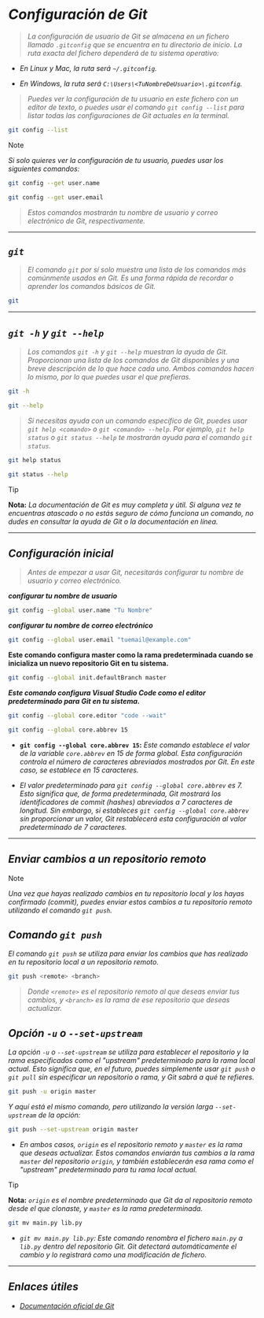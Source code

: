 <!-- Autor: Daniel Benjamin Perez Morales -->
<!-- GitHub: https://github.com/DanielBenjaminPerezMoralesDev13 -->
<!-- Gitlab: https://gitlab.com/DanielBenjaminPerezMoralesDev13 -->
<!-- Correo electrónico: danielperezdev@proton.me -->

# ***Configuración de Git***

> *La configuración de usuario de Git se almacena en un fichero llamado `.gitconfig` que se encuentra en tu directorio de inicio. La ruta exacta del fichero dependerá de tu sistema operativo:*

- *En Linux y Mac, la ruta será `~/.gitconfig`.*

- *En Windows, la ruta será `C:\Users\<TuNombreDeUsuario>\.gitconfig`.*

> *Puedes ver la configuración de tu usuario en este fichero con un editor de texto, o puedes usar el comando `git config --list` para listar todas las configuraciones de Git actuales en la terminal.*

```bash
git config --list
```

> [!NOTE]
> *Si solo quieres ver la configuración de tu usuario, puedes usar los siguientes comandos:*

```bash
git config --get user.name
```

```bash
git config --get user.email
```

> *Estos comandos mostrarán tu nombre de usuario y correo electrónico de Git, respectivamente.*

---

## ***`git`***

> *El comando `git` por sí solo muestra una lista de los comandos más comúnmente usados en Git. Es una forma rápida de recordar o aprender los comandos básicos de Git.*

```bash
git
```

---

## ***`git -h` y `git --help`***

> *Los comandos `git -h` y `git --help` muestran la ayuda de Git. Proporcionan una lista de los comandos de Git disponibles y una breve descripción de lo que hace cada uno. Ambos comandos hacen lo mismo, por lo que puedes usar el que prefieras.*

```bash
git -h
```

```bash
git --help
```

> *Si necesitas ayuda con un comando específico de Git, puedes usar `git help <comando>` o `git <comando> --help`. Por ejemplo, `git help status` o `git status --help` te mostrarán ayuda para el comando `git status`.*

```bash
git help status
```

```bash
git status --help
```

> [!TIP]
> **Nota:** *La documentación de Git es muy completa y útil. Si alguna vez te encuentras atascado o no estás seguro de cómo funciona un comando, no dudes en consultar la ayuda de Git o la documentación en línea.*

---

## ***Configuración inicial***

> *Antes de empezar a usar Git, necesitarás configurar tu nombre de usuario y correo electrónico.*

***configurar tu nombre de usuario***

```bash
git config --global user.name "Tu Nombre"
```

***configurar tu nombre de correo electrónico***

```bash
git config --global user.email "tuemail@example.com"
```

**Este comando configura master como la rama predeterminada cuando se inicializa un nuevo repositorio Git en tu sistema.**

```bash
git config --global init.defaultBranch master
```

***Este comando configura Visual Studio Code como el editor predeterminado para Git en tu sistema.***

```bash
git config --global core.editor "code --wait"
```

```bash
git config --global core.abbrev 15
```

- **`git config --global core.abbrev 15`:** *Este comando establece el valor de la variable `core.abbrev` en 15 de forma global. Esta configuración controla el número de caracteres abreviados mostrados por Git. En este caso, se establece en 15 caracteres.*

- *El valor predeterminado para `git config --global core.abbrev` es 7. Esto significa que, de forma predeterminada, Git mostrará los identificadores de commit (hashes) abreviados a 7 caracteres de longitud. Sin embargo, si estableces `git config --global core.abbrev` sin proporcionar un valor, Git restablecerá esta configuración al valor predeterminado de 7 caracteres.*

---

## ***Enviar cambios a un repositorio remoto***

> [!NOTE]
> *Una vez que hayas realizado cambios en tu repositorio local y los hayas confirmado (commit), puedes enviar estos cambios a tu repositorio remoto utilizando el comando `git push`.*

## ***Comando `git push`***

*El comando `git push` se utiliza para enviar los cambios que has realizado en tu repositorio local a un repositorio remoto.*

```bash
git push <remote> <branch>
```

> *Donde `<remote>` es el repositorio remoto al que deseas enviar tus cambios, y `<branch>` es la rama de ese repositorio que deseas actualizar.*

## ***Opción `-u` o `--set-upstream`***

*La opción `-u` o `--set-upstream` se utiliza para establecer el repositorio y la rama especificados como el "upstream" predeterminado para la rama local actual. Esto significa que, en el futuro, puedes simplemente usar `git push` o `git pull` sin especificar un repositorio o rama, y Git sabrá a qué te refieres.*

```bash
git push -u origin master
```

*Y aquí está el mismo comando, pero utilizando la versión larga `--set-upstream` de la opción:*

```bash
git push --set-upstream origin master
```

- *En ambos casos, `origin` es el repositorio remoto y `master` es la rama que deseas actualizar. Estos comandos enviarán tus cambios a la rama `master` del repositorio `origin`, y también establecerán esa rama como el "upstream" predeterminado para tu rama local actual.*

> [!TIP]
**Nota:** *`origin` es el nombre predeterminado que Git da al repositorio remoto desde el que clonaste, y `master` es la rama predeterminada.*

```bash
git mv main.py lib.py
```

- *`git mv main.py lib.py`: Este comando renombra el fichero `main.py` a `lib.py` dentro del repositorio Git. Git detectará automáticamente el cambio y lo registrará como una modificación de fichero.*

---

## ***Enlaces útiles***

- [*Documentación oficial de Git*](https://git-scm.com/doc "https://git-scm.com/doc")

